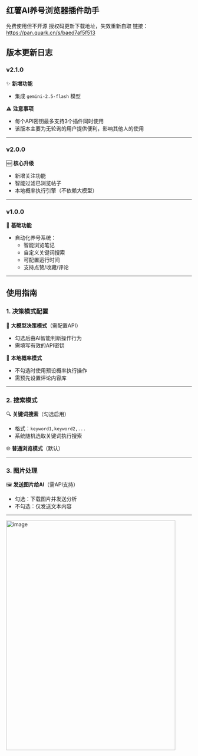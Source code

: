 ## 红薯AI养号浏览器插件助手
免费使用但不开源
授权码更新下载地址，失效重新自取
链接：https://pan.quark.cn/s/baed7af5f513

## 版本更新日志

### v2.1.0
✨ **新增功能**
- 集成 `gemini-2.5-flash` 模型

⚠️ **注意事项**
- 每个API密钥最多支持3个插件同时使用
- 该版本主要为无轮询的用户提供便利，影响其他人的使用

---

### v2.0.0
🆕 **核心升级**
- 新增关注功能
- 智能过滤已浏览帖子
- 本地概率执行引擎（不依赖大模型）

---

### v1.0.0
🤖 **基础功能**
- 自动化养号系统：
  - 智能浏览笔记
  - 自定义关键词搜索
  - 可配置运行时间
  - 支持点赞/收藏/评论

---

## 使用指南

### 1. 决策模式配置
🔘 **大模型决策模式**（需配置API）
- 勾选后由AI智能判断操作行为
- 需填写有效的API密钥

🔘 **本地概率模式**
- 不勾选时使用预设概率执行操作
- 需预先设置评论内容库

---

### 2. 搜索模式
🔍 **关键词搜索**（勾选启用）
- 格式：`keyword1,keyword2,...`
- 系统随机选取关键词执行搜索

🌐 **普通浏览模式**（默认）

---

### 3. 图片处理
🖼️ **发送图片给AI**（需API支持）
- 勾选：下载图片并发送分析
- 不勾选：仅发送文本内容

---
<img width="459" height="623" alt="image" src="https://github.com/user-attachments/assets/eeee9fbc-62c3-4cdc-9827-693ba4239771" />

